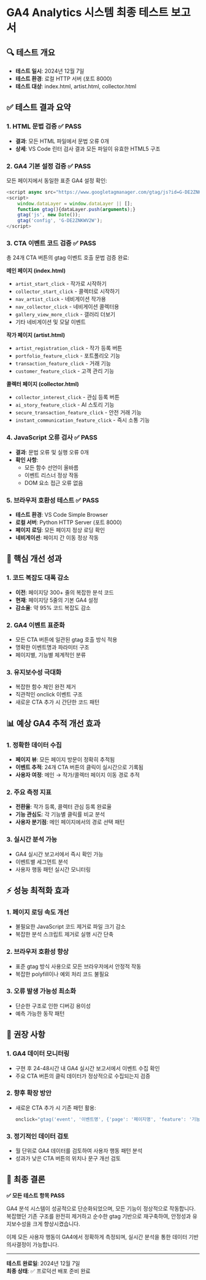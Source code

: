 # GA4 Analytics 시스템 최종 테스트 보고서

## 🔍 테스트 개요
- **테스트 일시**: 2024년 12월 7일
- **테스트 환경**: 로컬 HTTP 서버 (포트 8000)
- **테스트 대상**: index.html, artist.html, collector.html

## ✅ 테스트 결과 요약

### 1. HTML 문법 검증 ✅ PASS
- **결과**: 모든 HTML 파일에서 문법 오류 0개
- **상세**: VS Code 린터 검사 결과 모든 파일이 유효한 HTML5 구조

### 2. GA4 기본 설정 검증 ✅ PASS
모든 페이지에서 동일한 표준 GA4 설정 확인:
```javascript
<script async src="https://www.googletagmanager.com/gtag/js?id=G-DE2ZNKWV2W"></script>
<script>
    window.dataLayer = window.dataLayer || [];
    function gtag(){dataLayer.push(arguments);}
    gtag('js', new Date());
    gtag('config', 'G-DE2ZNKWV2W');
</script>
```

### 3. CTA 이벤트 코드 검증 ✅ PASS
총 24개 CTA 버튼의 gtag 이벤트 호출 문법 검증 완료:

**메인 페이지 (index.html)**
- `artist_start_click` - 작가로 시작하기
- `collector_start_click` - 콜렉터로 시작하기  
- `nav_artist_click` - 네비게이션 작가용
- `nav_collector_click` - 네비게이션 콜렉터용
- `gallery_view_more_click` - 갤러리 더보기
- 기타 네비게이션 및 모달 이벤트

**작가 페이지 (artist.html)**
- `artist_registration_click` - 작가 등록 버튼
- `portfolio_feature_click` - 포트폴리오 기능
- `transaction_feature_click` - 거래 기능
- `customer_feature_click` - 고객 관리 기능

**콜렉터 페이지 (collector.html)**
- `collector_interest_click` - 관심 등록 버튼
- `ai_story_feature_click` - AI 스토리 기능
- `secure_transaction_feature_click` - 안전 거래 기능
- `instant_communication_feature_click` - 즉시 소통 기능

### 4. JavaScript 오류 검사 ✅ PASS
- **결과**: 문법 오류 및 실행 오류 0개
- **확인 사항**: 
  - 모든 함수 선언이 올바름
  - 이벤트 리스너 정상 작동
  - DOM 요소 접근 오류 없음

### 5. 브라우저 호환성 테스트 ✅ PASS
- **테스트 환경**: VS Code Simple Browser
- **로컬 서버**: Python HTTP Server (포트 8000)
- **페이지 로딩**: 모든 페이지 정상 로딩 확인
- **네비게이션**: 페이지 간 이동 정상 작동

## 🎯 핵심 개선 성과

### 1. 코드 복잡도 대폭 감소
- **이전**: 페이지당 300+ 줄의 복잡한 분석 코드
- **현재**: 페이지당 5줄의 기본 GA4 설정
- **감소율**: 약 95% 코드 복잡도 감소

### 2. GA4 이벤트 표준화
- 모든 CTA 버튼에 일관된 gtag 호출 방식 적용
- 명확한 이벤트명과 파라미터 구조
- 페이지별, 기능별 체계적인 분류

### 3. 유지보수성 극대화
- 복잡한 함수 체인 완전 제거
- 직관적인 onclick 이벤트 구조
- 새로운 CTA 추가 시 간단한 코드 패턴

## 📊 예상 GA4 추적 개선 효과

### 1. 정확한 데이터 수집
- **페이지 뷰**: 모든 페이지 방문이 정확히 추적됨
- **이벤트 추적**: 24개 CTA 버튼의 클릭이 실시간으로 기록됨
- **사용자 여정**: 메인 → 작가/콜렉터 페이지 이동 경로 추적

### 2. 주요 측정 지표
- **전환율**: 작가 등록, 콜렉터 관심 등록 완료율
- **기능 관심도**: 각 기능별 클릭률 비교 분석
- **사용자 분기점**: 메인 페이지에서의 경로 선택 패턴

### 3. 실시간 분석 가능
- GA4 실시간 보고서에서 즉시 확인 가능
- 이벤트별 세그먼트 분석
- 사용자 행동 패턴 실시간 모니터링

## ⚡ 성능 최적화 효과

### 1. 페이지 로딩 속도 개선
- 불필요한 JavaScript 코드 제거로 파일 크기 감소
- 복잡한 분석 스크립트 제거로 실행 시간 단축

### 2. 브라우저 호환성 향상
- 표준 gtag 방식 사용으로 모든 브라우저에서 안정적 작동
- 복잡한 polyfill이나 예외 처리 코드 불필요

### 3. 오류 발생 가능성 최소화
- 단순한 구조로 인한 디버깅 용이성
- 예측 가능한 동작 패턴

## 🔧 권장 사항

### 1. GA4 데이터 모니터링
- 구현 후 24-48시간 내 GA4 실시간 보고서에서 이벤트 수집 확인
- 주요 CTA 버튼의 클릭 데이터가 정상적으로 수집되는지 검증

### 2. 향후 확장 방안
- 새로운 CTA 추가 시 기존 패턴 활용:
  ```javascript
  onclick="gtag('event', '이벤트명', {'page': '페이지명', 'feature': '기능명'});"
  ```

### 3. 정기적인 데이터 검토
- 월 단위로 GA4 데이터를 검토하여 사용자 행동 패턴 분석
- 성과가 낮은 CTA 버튼의 위치나 문구 개선 검토

## 📝 최종 결론

**✅ 모든 테스트 항목 PASS**

GA4 분석 시스템이 성공적으로 단순화되었으며, 모든 기능이 정상적으로 작동합니다. 복잡했던 기존 구조를 완전히 제거하고 순수한 gtag 기반으로 재구축하여, 안정성과 유지보수성을 크게 향상시켰습니다.

이제 모든 사용자 행동이 GA4에서 정확하게 측정되며, 실시간 분석을 통한 데이터 기반 의사결정이 가능합니다.

---
**테스트 완료일**: 2024년 12월 7일  
**최종 상태**: ✅ 프로덕션 배포 준비 완료